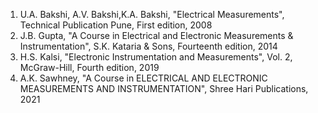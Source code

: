 1) U.A. Bakshi, A.V. Bakshi,K.A. Bakshi, "Electrical Measurements", Technical Publication Pune, First edition, 2008<br>
2) J.B. Gupta, "A Course in Electrical and Electronic Measurements & Instrumentation",  S.K. Kataria & Sons, Fourteenth edition, 2014<br>
3) H.S. Kalsi, "Electronic Instrumentation and Measurements", Vol. 2, McGraw-Hill, Fourth edition, 2019<br>
4) A.K. Sawhney, "A Course in ELECTRICAL AND ELECTRONIC MEASUREMENTS AND INSTRUMENTATION", Shree Hari Publications, 2021<br>


